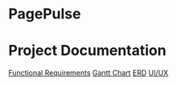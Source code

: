 # PagePulse

# Project Documentation

[Functional Requirements](https://1drv.ms/w/s!Ai_PispwL4JVkY5eCVg11u_Riiip8w?e=Nc5xmh)
[Gantt Chart](https://1drv.ms/x/s!Ai_PispwL4JVg59YvbsVfwgCeBhRdw?e=qVvrAr)
[ERD](https://lucid.app/lucidchart/9a68a5e4-805f-4e29-aa13-aa46d94d94ab/edit?viewport_loc=-383%2C-595%2C2994%2C1477%2C0_0&invitationId=inv_e5f0e3f7-03e3-4882-8cbc-7e4e31f5d868)
[UI/UX](https://www.figma.com/design/YhCYsIirxaR18FPDfc6e0b/eBook-System-UI%2FUX?node-id=0-1&t=07dG7OjOCEW0pZph-1)
